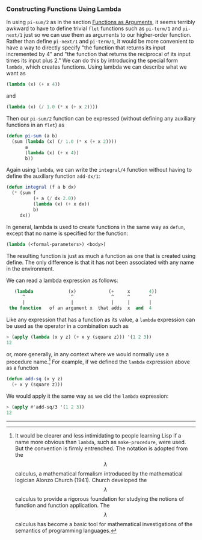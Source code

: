 ### Constructing Functions Using Lambda

In using ``pi-sum/2`` as in the section [Functions as Arguments](), it seems terribly awkward to have to define trivial ``flet`` functions such as ``pi-term/1`` and ``pi-next/1`` just so we can use them as arguments to our higher-order function. Rather than define ``pi-next/1`` and ``pi-term/1``, it would be more convenient to have a way to directly specify "the function that returns its input incremented by 4" and "the function that returns the reciprocal of its input times its input plus 2." We can do this by introducing the special form ``lambda``, which creates functions. Using lambda we can describe what we want as

```lisp
(lambda (x) (+ x 4))
```

and

```lisp
(lambda (x) (/ 1.0 (* x (+ x 2))))
```

Then our ``pi-sum/2`` function can be expressed (without defining any auxiliary functions in an ``flet``) as

```lisp
(defun pi-sum (a b)
  (sum (lambda (x) (/ 1.0 (* x (+ x 2))))
       a
       (lambda (x) (+ x 4))
       b))
```

Again using ``lambda``, we can write the ``integral/4`` function without having to define the auxiliary function ``add-dx/1``:

```lisp
(defun integral (f a b dx)
  (* (sum f
          (+ a (/ dx 2.0))
          (lambda (x) (+ x dx))
          b)
     dx))
```

In general, lambda is used to create functions in the same way as ``defun``, except that no name is specified for the function:

```lisp
(lambda (<formal-parameters>) <body>)
```

The resulting function is just as much a function as one that is created using define. The only difference is that it has not been associated with any name in the environment.

We can read a lambda expression as follows:

```lisp
   (lambda             (x)            (+     x       4))
      ^                 ^              ^     ^       ^
      |                 |              |     |       |
 the function   of an argument x  that adds  x  and  4
```

Like any expression that has a function as its value, a ``lambda`` expression can be used as the operator in a combination such as

```lisp
> (apply (lambda (x y z) (+ x y (square z))) '(1 2 3))
12
```

or, more generally, in any context where we would normally use a procedure name.[^1] For example, if we defined the ``lambda`` expression above as a function

```lisp
(defun add-sq (x y z)
  (+ x y (square z)))
```

We would apply it the same way as we did the ``lambda`` expression:

```lisp
> (apply #'add-sq/3 '(1 2 3))
12
```


----

[^1]: It would be clearer and less intimidating to people learning Lisp if a name more obvious than ``lambda``, such as ``make-procedure``, were used. But the convention is firmly entrenched. The notation is adopted from the $$\lambda$$ calculus, a mathematical formalism introduced by the mathematical logician Alonzo Church (1941). Church developed the $$\lambda$$ calculus to provide a rigorous foundation for studying the notions of function and function application. The $$\lambda$$ calculus has become a basic tool for mathematical investigations of the semantics of programming languages.
